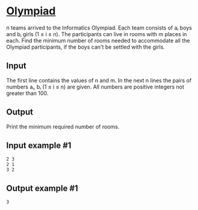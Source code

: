 # [Olympiad](https://www.e-olymp.com/en/contests/9680/problems/85026)
n teams arrived to the Informatics Olympiad. Each team consists of aᵢ boys and bᵢ girls (1 ≤ i ≤ n). The participants can live in rooms with m places in each. Find the minimum number of rooms needed to accommodate all the Olympiad participants, if the boys can't be settled with the girls.

## Input
The first line contains the values of n and m. In the next n lines the pairs of numbers aᵢ, bᵢ (1 ≤ i ≤ n) are given. All numbers are positive integers not greater than 100.

## Output
Print the minimum required number of rooms.

## Input example #1
```
2 3
2 1
3 2
```

## Output example #1
```
3
```
